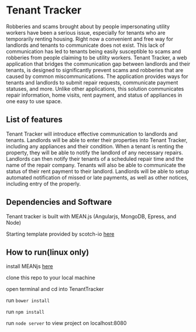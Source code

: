# Tenant Tracker

Robberies and scams brought about by people impersonating utility workers have been a serious issue, especially for tenants who are temporarily renting housing. Right now a convenient and free way for landlords and tenants to communicate does not exist. This lack of communication has led to tenants being easily susceptible to scams and robberies from people claiming to be utility workers. 
Tenant Tracker, a web application that bridges the communication gap between landlords and their tenants, is designed to significantly prevent scams and robberies that are caused by common miscommunications. The application provides ways for tenants and landlords to submit repair requests, communicate payment statuses, and more. Unlike other applications, this solution communicates repair information, home visits, rent payment, and status of appliances in one easy to use space. 

## List of features
Tenant Tracker will introduce effective communication to landlords and tenants. Landlords will be able to enter their properties into Tenant Tracker, including any appliances and their condition. When a tenant is renting the property, they will be able to notify the landlord of any necessary repairs. Landlords can then notify their tenants of a scheduled repair time and the name of the repair company. Tenants will also be able to communicate the status of their rent payment to their landlord. Landlords will be able to setup automated notification of missed or late payments, as well as other notices, including entry of the properly.

## Dependencies and Software
Tenant tracker is built with MEAN.js (Angularjs, MongoDB, Epress, and Node)

Starting template provided by scotch-io [here](https://github.com/scotch-io/starter-node-angular)

## How to run(linux only)
install MEANjs [here](http://meanjs.org/)

clone this repo to your local machine

open terminal and cd into TenantTracker

run `bower install`

run `npm install`

run `node server` to view project on localhost:8080 
